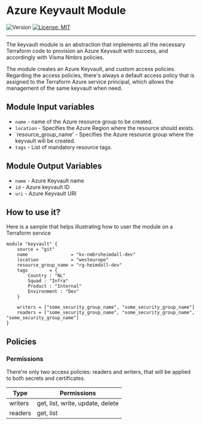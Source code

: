 # Azure Keyvault Module

<p>
  <img alt="Version" src="https://img.shields.io/badge/version-1.0.0-blue.svg" />
  <a href="LICENSE.md" target="_blank">
    <img alt="License: MIT" src="https://img.shields.io/badge/License-MIT-blue.svg" />
  </a>
</p>

---

The keyvault module is an abstraction that implements all the necessary
Terraform code to provision an Azure Keyvault with success, and accordingly with
Visma Nmbrs policies.

The module creates an Azure Keyvault, and custom access policies. Regarding the
access policies, there's always a default access policy that is assigned to the
Terraform Azure service principal, which allows the management of the same
keyvault when need.

## Module Input variables

- `name` - name of the Azure resource group to be created.
- `location` - Specifies the Azure Region where the resource should exists.
- `resource_group_name' - Specifies the Azure resource group where the keyvault will be created.
- `tags` - List of mandatory resource tags.

## Module Output Variables

- `name` - Azure Keyvault name
- `id` - Azure keyvault ID
- `uri` - Azure Keyvault URI

## How to use it?

Here is a sample that helps illustrating how to user the module on a Terraform service

```hcl
module "keyvault" {
    source = "git"
    name                = "kv-nmbrsheimdall-dev"
    location            = "westeurope"
    resource_group_name = "rg-heimdall-dev"
    tags        = {
        Country : "NL"
        Squad : "Infra"
        Product : "Internal"
        Environment : "Dev"
    }

    writers = ["some_security_group_name", "some_security_group_name"]
    readers = ["some_security_group_name", "some_security_group_name", "some_security_group_name"]
}
```
## Policies

### Permissions

There're only two access policies: readers and writers, that will be applied to both secrets and certificates.

| Type         | Permissions                      |
| ------------ | -------------------------------- |
| writers      | get, list, write, update, delete |
| readers      | get, list                        |
